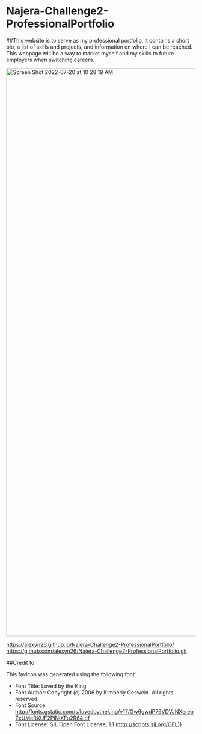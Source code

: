 # Najera-Challenge2-ProfessionalPortfolio

##This website is to serve as my professional portfolio, it contains a short bio, a list of skills and projects, and information on where I can be reached.
  This webpage will be a way to market myself and  my skills to future employers when switching careers.
  
  
  <img width="1512" alt="Screen Shot 2022-07-20 at 10 28 19 AM" src="https://user-images.githubusercontent.com/107084291/180022261-2fd96720-9550-46fd-8d62-bf83478129f5.png">
  
   https://alexyn26.github.io/Najera-Challenge2-ProfessionalPortfolio/
   https://github.com/alexyn26/Najera-Challenge2-ProfessionalPortfolio.git
  
  ##Credit to
  
  This favicon was generated using the following font:

- Font Title: Loved by the King
- Font Author: Copyright (c) 2006 by Kimberly Geswein. All rights reserved.
- Font Source: http://fonts.gstatic.com/s/lovedbytheking/v17/Gw6gwdP76VDVJNXerebZxUMeRXUF2PiNlXFu2R64.ttf
- Font License: SIL Open Font License, 1.1 (http://scripts.sil.org/OFL))
